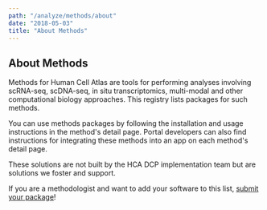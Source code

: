 ```yaml
---
path: "/analyze/methods/about"	
date: "2018-05-03"	
title: "About Methods"
---
```


## About Methods
Methods for Human Cell Atlas are tools for performing analyses involving scRNA-seq, scDNA-seq, in situ transcriptomics, multi-modal and other computational biology approaches.  This registry lists packages for such methods.

You can use methods packages by following the installation and usage instructions in the method's detail page.  Portal developers can also find instructions for integrating these methods into an app on each method's detail page.

These solutions are not built by the HCA DCP implementation team but are solutions we foster and support. 

If you are a methodologist and want to add your software to this list, [submit your package](https://github.com/HumanCellAtlas/data-portal-content/issues/new/?template=submit-method-package.md)!
